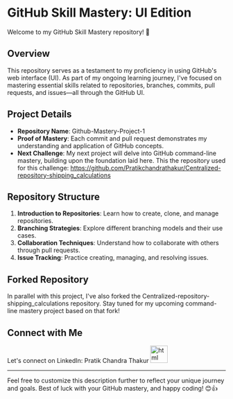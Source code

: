 # GitHub Skill Mastery: UI Edition

Welcome to my GitHub Skill Mastery repository! 🚀

## Overview

This repository serves as a testament to my proficiency in using GitHub's web interface (UI). As part of my ongoing learning journey, I've focused on mastering essential skills related to repositories, branches, commits, pull requests, and issues—all through the GitHub UI.

## Project Details

- **Repository Name**: Github-Mastery-Project-1
- **Proof of Mastery**: Each commit and pull request demonstrates my understanding and application of GitHub concepts.
- **Next Challenge**: My next project will delve into GitHub command-line mastery, building upon the foundation laid here.
    This the repository used for this challenge: https://github.com/Pratikchandrathakur/Centralized-repository-shipping_calculations

## Repository Structure

1. **Introduction to Repositories**: Learn how to create, clone, and manage repositories.
2. **Branching Strategies**: Explore different branching models and their use cases.
3. **Collaboration Techniques**: Understand how to collaborate with others through pull requests.
4. **Issue Tracking**: Practice creating, managing, and resolving issues.

## Forked Repository

In parallel with this project, I've also forked the Centralized-repository-shipping_calculations repository. Stay tuned for my upcoming command-line mastery project based on that fork!

## Connect with Me

Let's connect on LinkedIn: Pratik Chandra Thakur [<img src='https://static-00.iconduck.com/assets.00/linkedin-icon-2048x2048-ya5g47j2.png' alt='html' height='40'>](https://www.linkedin.com/in/pratik-chandra-thakur-739325269/)

---

Feel free to customize this description further to reflect your unique journey and goals. Best of luck with your GitHub mastery, and happy coding! 😊👍
